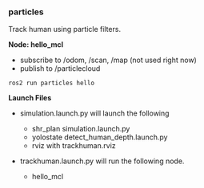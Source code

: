 ### particles
Track human using particle filters. 

<b>Node: hello_mcl </b>

* subscribe to /odom, /scan, /map (not used right now)
* publish to /particlecloud

```
ros2 run particles hello 
```
 
<b>Launch Files </b>
* simulation.launch.py   will launch the following
    * shr_plan simulation.launch.py
    * yolostate detect_human_depth.launch.py 
    * rviz with trackhuman.rviz

* trackhuman.launch.py will run the following node.
    * hello_mcl
    